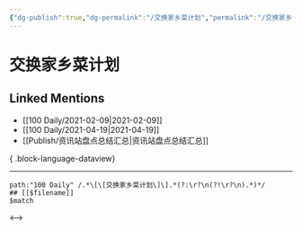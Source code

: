 ```yaml
---
{"dg-publish":true,"dg-permalink":"/交换家乡菜计划","permalink":"/交换家乡菜计划/","created":"2023-04-09T10:34:05.000+08:00","updated":"2023-04-09T10:34:06.000+08:00"}
---
```


# 交换家乡菜计划

## Linked Mentions
- [[100 Daily/2021-02-09\|2021-02-09]]
- [[100 Daily/2021-04-19\|2021-04-19]]
- [[Publish/资讯站盘点总结汇总\|资讯站盘点总结汇总]]

{ .block-language-dataview}

---

```expander
path:"100 Daily" /.*\[\[交换家乡菜计划\]\].*(?:\r?\n(?!\r?\n).*)*/
## [[$filename]]
$match
```

<-->